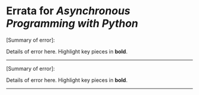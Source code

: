 # Errata for *Asynchronous Programming with Python*

[Summary of error]:
 
Details of error here. Highlight key pieces in **bold**.

***

[Summary of error]:
 
Details of error here. Highlight key pieces in **bold**.

***